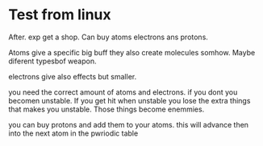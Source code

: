 # Test from linux


After. exp get a shop. Can buy atoms electrons ans protons. 

Atoms give a specific big buff they also create molecules somhow. Maybe diferent typesbof weapon.

electrons give also effects but smaller. 


you need the correct amount of atoms and electrons. if you dont you becomen unstable. If you get hit when unstable you lose the extra things that makes you unstable. Those things become enemmies.


you can buy protons and add them to your atoms. this will advance then into the next atom in the pwriodic table

